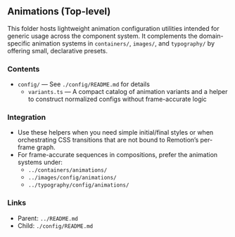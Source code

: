 ## Animations (Top-level)

This folder hosts lightweight animation configuration utilities intended for generic usage across the component system. It complements the domain-specific animation systems in `containers/`, `images/`, and `typography/` by offering small, declarative presets.

### Contents

- `config/` — See `./config/README.md` for details
  - `variants.ts` — A compact catalog of animation variants and a helper to construct normalized configs without frame-accurate logic

### Integration

- Use these helpers when you need simple initial/final styles or when orchestrating CSS transitions that are not bound to Remotion’s per-frame graph.
- For frame-accurate sequences in compositions, prefer the animation systems under:
  - `../containers/animations/`
  - `../images/config/animations/`
  - `../typography/config/animations/`

### Links

- Parent: `../README.md`
- Child: `./config/README.md`
